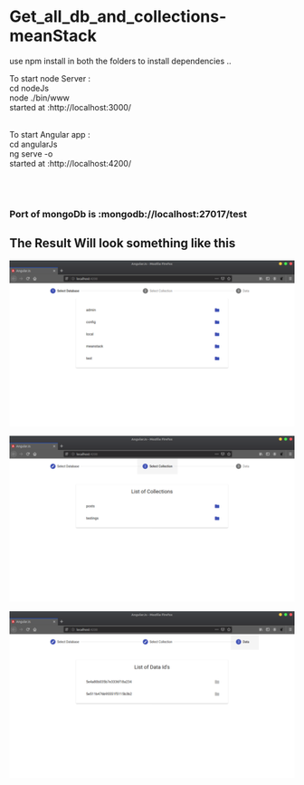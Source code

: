 # Get_all_db_and_collections-meanStack
use npm install in both the folders to install dependencies ..

To start node Server : <br>
cd nodeJs <br>
node ./bin/www <br>
started at :http://localhost:3000/

<br>
To start Angular app : <br>
cd angularJs <br>
ng serve -o <br>
started at :http://localhost:4200/

<br><br>
<h3>Port of mongoDb is :mongodb://localhost:27017/test</h3>

<h2>The Result Will look something like this</h2>

![](imagesReadMe/page1.png)

![](imagesReadMe/page2.png)

![](imagesReadMe/page3.png)
